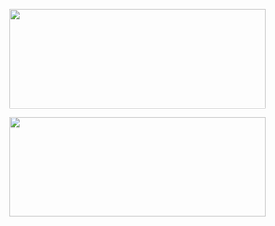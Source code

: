 <p align="center">
  <img width="450" height="175" src="https://github-readme-stats.vercel.app/api?username=xon-personal&theme=midnight-purple&show_icons=true&include_all_commits=true"/>
</p>
<p align="center">
  <img width="450" height="175" src="https://github-readme-stats.vercel.app/api/top-langs/?username=xon-personal&layout=compact&theme=midnight-purple"/>
</p>
